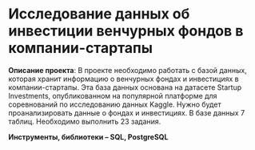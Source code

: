# Исследование данных об инвестиции венчурных фондов в компании-стартапы

**Описание проекта**: 
В проекте необходимо работать с базой данных, которая хранит информацию о венчурных фондах и инвестициях в компании-стартапы. Эта база данных основана на датасете Startup Investments, опубликованном на популярной платформе для соревнований по исследованию данных Kaggle.
Нужно будет проанализировать данные о фондах и инвестициях.
В базе данных 7 таблиц.
Необходимо выполнить 23 задания.

**Инструменты, библиотеки – SQL, PostgreSQL**

